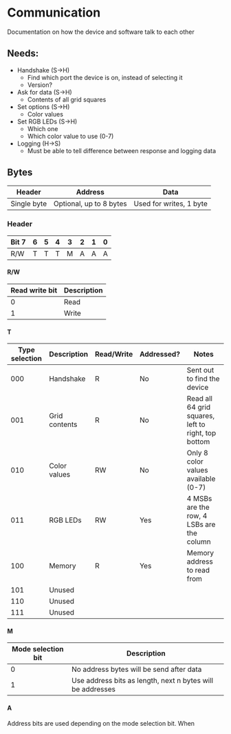 # Communication

Documentation on how the device and software talk to each other

## Needs:
- Handshake (S-\>H)
	- Find which port the device is on, instead of selecting it
	- Version?
- Ask for data (S-\>H)
	- Contents of all grid squares
- Set options (S-\>H)
	- Color values
- Set RGB LEDs (S-\>H)
	- Which one
	- Which color value to use (0-7)
- Logging (H-\>S)
	- Must be able to tell difference between response and logging data

## Bytes

Header | Address | Data
----- | ----- | -----
Single byte | Optional, up to 8 bytes | Used for writes, 1 byte

### Header

Bit 7 | 6 | 5 | 4 | 3 | 2 | 1 | 0
----- | - | - | - | - | - | - | -
R/W   |	T | T | T | M | A | A | A

#### R/W

Read write bit | Description
----- | -----
0 | Read
1 | Write

#### T

Type selection | Description | Read/Write | Addressed? | Notes
----- | ----- | ----- | ----- | -----
000 | Handshake | R | No | Sent out to find the device
001 | Grid contents | R | No | Read all 64 grid squares, left to right, top bottom
010 | Color values | RW | No | Only 8 color values available (0-7)
011 | RGB LEDs | RW | Yes | 4 MSBs are the row, 4 LSBs are the column
100 | Memory | R | Yes | Memory address to read from
101 | Unused | | |
110 | Unused | | |
111 | Unused | | |

#### M

Mode selection bit | Description
----- | -----
0 | No address bytes will be send after data
1 | Use address bits as length, next n bytes will be addresses

#### A

Address bits are used depending on the mode selection bit. When



